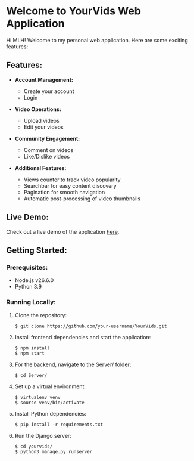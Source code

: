 
# Welcome to YourVids Web Application

Hi MLH! Welcome to my personal web application. Here are some exciting features:

## Features:
- **Account Management:**
  - Create your account
  - Login

- **Video Operations:**
  - Upload videos
  - Edit your videos

- **Community Engagement:**
  - Comment on videos
  - Like/Dislike videos

- **Additional Features:**
  - Views counter to track video popularity
  - Searchbar for easy content discovery
  - Pagination for smooth navigation
  - Automatic post-processing of video thumbnails

## Live Demo:
Check out a live demo of the application [here](https://YourVids.live).

## Getting Started:

### Prerequisites:
- Node.js v26.6.0
- Python 3.9

### Running Locally:

1. Clone the repository:
   ```
   $ git clone https://github.com/your-username/YourVids.git
   ```
2. Install frontend dependencies and start the application:
   ```
   $ npm install
   $ npm start
   ```
3. For the backend, navigate to the Server/ folder:
   ```
   $ cd Server/
   ```
4. Set up a virtual environment:
   ```
   $ virtualenv venv
   $ source venv/bin/activate
   ```
5. Install Python dependencies:
   ```
   $ pip install -r requirements.txt
   ```
6. Run the Django server:
   ```
   $ cd yourvids/
   $ python3 manage.py runserver
   ```
